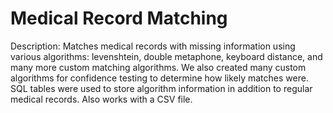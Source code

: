 # Medical Record Matching
Description: Matches medical records with missing information using various algorithms: levenshtein, double metaphone, keyboard distance, and many more custom matching algorithms. We also created many custom algorithms for confidence testing to determine how likely matches were. SQL tables were used to store algorithm information in addition to regular medical records. Also works with a CSV file.
